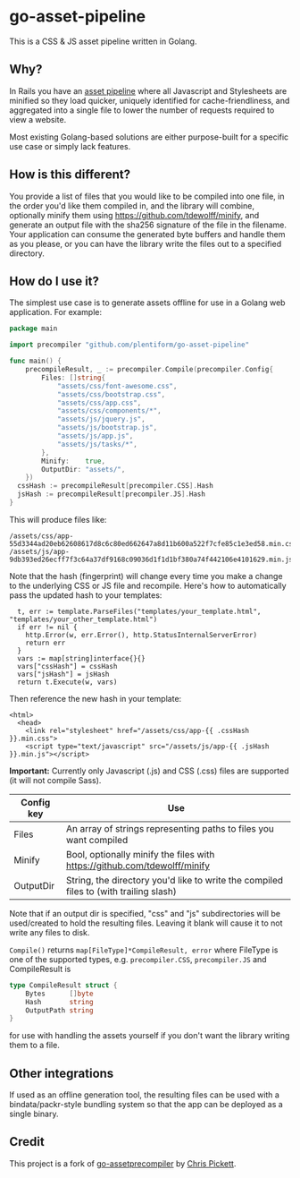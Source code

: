 # go-asset-pipeline

This is a CSS & JS asset pipeline written in Golang.

## Why?

In Rails you have an [asset pipeline](https://guides.rubyonrails.org/asset_pipeline.html) where all Javascript and Stylesheets are minified so they load quicker, uniquely identified for cache-friendliness, and aggregated into a single file to lower the number of requests required to view a website.

Most existing Golang-based solutions are either purpose-built for a specific use case or simply lack features.

## How is this different?

You provide a list of files that you would like to be compiled into one file, in the order you'd like them compiled in, and the library will combine, optionally minify them using https://github.com/tdewolff/minify, and generate an output file with the sha256 signature of the file in the filename. Your application can consume the generated byte buffers and handle them as you please, or you can have the library write the files out to a specified directory.

## How do I use it?

The simplest use case is to generate assets offline for use in a Golang web application. For example:

```go
package main

import precompiler "github.com/plentiform/go-asset-pipeline"

func main() {
	precompileResult, _ := precompiler.Compile(precompiler.Config{
		Files: []string{
			"assets/css/font-awesome.css",
			"assets/css/bootstrap.css",
			"assets/css/app.css",
			"assets/css/components/*",
			"assets/js/jquery.js",
			"assets/js/bootstrap.js",
			"assets/js/app.js",
			"assets/js/tasks/*",
		},
		Minify:    true,
		OutputDir: "assets/",
	})
  cssHash := precompileResult[precompiler.CSS].Hash
  jsHash := precompileResult[precompiler.JS].Hash
}
```

This will produce files like:
```
/assets/css/app-55d3344ad20eb62608617d8c6c80ed662647a8d11b600a522f7cfe85c1e3ed58.min.css
/assets/js/app-9db393ed26ecff7f3c64a37df9168c09036d1f1d1bf380a74f442106e4101629.min.js
```

Note that the hash (fingerprint) will change every time you make a change to the underlying CSS or JS file and recompile. Here's how to automatically pass the updated hash to your templates:
```
  t, err := template.ParseFiles("templates/your_template.html", "templates/your_other_template.html")
  if err != nil {
    http.Error(w, err.Error(), http.StatusInternalServerError)
    return err
  }
  vars := map[string]interface{}{}
  vars["cssHash"] = cssHash
  vars["jsHash"] = jsHash
  return t.Execute(w, vars)
```

Then reference the new hash in your template:
```
<html>
  <head>
    <link rel="stylesheet" href="/assets/css/app-{{ .cssHash }}.min.css">
    <script type="text/javascript" src="/assets/js/app-{{ .jsHash }}.min.js"></script>
```

**Important:** Currently only Javascript (.js) and CSS (.css) files are supported (it will not compile Sass).

Config key | Use
-----------|-----
Files | An array of strings representing paths to files you want compiled
Minify | Bool, optionally minify the files with https://github.com/tdewolff/minify
OutputDir | String, the directory you'd like to write the compiled files to (with trailing slash)

Note that if an output dir is specified, "css" and "js" subdirectories will be used/created to hold the resulting files. Leaving it blank will cause it to not write any files to disk.

`Compile()` returns `map[FileType]*CompileResult, error` where FileType is one of the supported types, e.g. `precompiler.CSS`, `precompiler.JS` and CompileResult is
```go
type CompileResult struct {
	Bytes      []byte
	Hash       string
	OutputPath string
}
```

for use with handling the assets yourself if you don't want the library writing them to a file.

## Other integrations

If used as an offline generation tool, the resulting files can be used with a bindata/packr-style bundling system so that the app can be deployed as a single binary.

## Credit

This project is a fork of [go-assetprecompiler](https://github.com/parnic/go-assetprecompiler) by [Chris Pickett](https://www.parnic.com).
